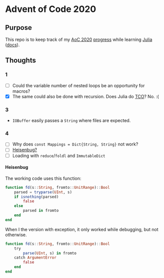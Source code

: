 # Advent of Code 2020

## Purpose

This repo is to keep track of my [AoC 2020][aoc] [progress] while learning [Julia][] ([docs]).

## Thoughts

### 1

- [ ] Could the variable number of nested loops be an opportunity for macros?
- [x] The same could also be done with recursion. Does Julia do [TCO][]? No. :(

### 3

- `IOBuffer` easily passes a `String` where files are expected.

### 4

- [ ] Why does `const Mappings = Dict{String, String}` not work?
- [ ] [Heisenbug?][heisenbug4]
- [ ] Loading with `reduce`/`foldl` and `ImmutableDict`

#### Heisenbug

The working code uses this function:

```julia
function fd(s::String, fromto::UnitRange)::Bool
    parsed = tryparse(UInt, s)
    if isnothing(parsed)
        false
    else
        parsed in fromto
    end
end
```

When I the version with exception, it only worked while debugging, but not otherwise.

```julia
function fd(s::String, fromto::UnitRange)::Bool
    try
        parse(UInt, s) in fromto
    catch ArgumentError
        false
    end    
end
```



[aoc]: https://adventofcode.com/
[progress]: https://adventofcode.com/2020
[julia]: https://julialang.org/
[docs]: https://docs.julialang.org/en/v1/
[tco]: https://en.wikipedia.org/wiki/Tail_call
[heisenbug4]: https://stackoverflow.com/questions/65140849/

